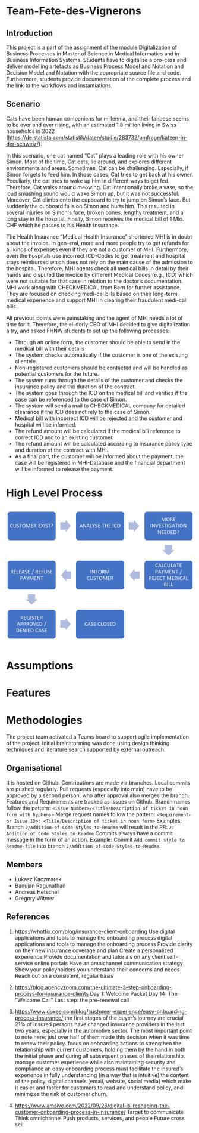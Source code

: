 # Team-Fete-des-Vignerons

## Introduction

This project is a part of the assignment of the module Digitalization of Business Processes in Master of Science in Medical Informatics and in Business Information Systems. Students have to digitalise a pro-cess and deliver modelling artefacts as Business Process Model and Notation and Decision Model and Notation with the appropriate source file and code. Furthermore, students provide documentation of the complete process and the link to the workflows and instantiations. 

## Scenario
Cats have been human companions for millennia, and their fanbase seems to be ever and ever rising, with an estimated 1.8 million living in Swiss households in 2022 (https://de.statista.com/statistik/daten/studie/283732/umfrage/katzen-in-der-schweiz/). 

In this scenario, one cat named “Cat” plays a leading role with his owner Simon. Most of the time, Cat eats, lie around, and explores different environments and areas. Sometimes, Cat can be challenging. Especially, if Simon forgets to feed him. In those cases, Cat tries to get back at his owner. Peculiarly, the cat tries to wake up him in different ways to get fed. Therefore, Cat walks around meowing. Cat intentionally broke a vase, so the loud smashing sound would wake Simon up, but it was not successful. Moreover, Cat climbs onto the cupboard to try to jump on Simon’s face. But suddenly the cupboard falls on Simon and hurts him. This resulted in several injuries on Simon's face, broken bones, lengthy treatment, and a long stay in the hospital. Finally, Simon receives the medical bill of 1 Mio. CHF which he passes to his Health Insurance. 

The Health Insurance “Medical Health Insurance” shortened MHI is in doubt about the invoice. In gen-eral, more and more people try to get refunds for all kinds of expenses even if they are not a customer of MHI. Furthermore, even the hospitals use incorrect ICD-Codes to get treatment and hospital stays reimbursed which does not rely on the main cause of the admission to the hospital. Therefore, MHI agents check all medical bills in detail by their hands and disputed the invoice by different Medical Codes (e.g., ICD) which were not suitable for that case in relation to the doctor’s documentation. MHI work along with CHECKMEDICAL from Bern for further assistance. They are focused on checking medi-cal bills based on their long-term medical experience and support MHI in clearing their fraudulent medi-cal bills. 

All previous points were painstaking and the agent of MHI needs a lot of time for it. Therefore, the el-derly CEO of MHI decided to give digitalization a try, and asked FHNW students to set up the following processes:

 - Through an online form, the customer should be able to send in the medical bill with their details 
 - The system checks automatically if the customer is one of the existing clientele. 
 - Non-registered customers should be contacted and will be handled as potential customers for the future. 
 - The system runs through the details of the customer and checks the insurance policy and the duration of the contract. 
 - The system goes through the ICD on the medical bill and verifies if the case can be referenced to the case of Simon. 
 - The system will send a mail to CHECKMEDICAL company for detailed clearance if the ICD does not rely to the case of Simon.
 - Medical bill with incorrect ICD will be rejected and the customer and hospital will be informed. 
 - The refund amount will be calculated if the medical bill reference to correct ICD and to an existing customer. 
 - The refund amount will be calculated according to insurance policy type and duration of the contract with MHI.
 - As a final part, the customer will be informed about the payment, the case will be registered in MHI-Database and the financial department will be informed to release the payment. 

# High Level Process
<img width="726" alt="Screenshot 2022-11-07 at 20 37 15" src="https://github.com/DigiBP/Team-Fete-des-Vignerons/blob/2d82ac211068be3f187db763e93540a7dc2bd41d/Scenario_Flow_Chart.png">

# Assumptions

# Features



# Methodologies
The project team activated a Teams board to support agile implementation of the project. Initial brainstorming was done using design thinking techniques and literature search supported by external outreach.

## Organisational

It is hosted on Github. Contributions are made via branches. Local commits are pushed regularly. Pull requests (especially into main) have to be approved by a second person, who after approval also merges the branch.
Features and Requirements are tracked as Issues on Github.
Branch names follow the pattern: `<Issue Number>/<Title/Description of ticket in noun form with hyphens>`
Merge request names follow the pattern: `<Requirement- or Issue ID>: <Title/Description of ticket in noun form>`
Examples: Branch `2/Addition-of-Code-Styles-to-Readme` will result in the PR: `2: Addition of Code Styles to Readme`
Commits always have a commit message in the form of an action.
Example: Commit `Add commit style to Readme-file` into branch `2/Addition-of-Code-Styles-to-Readme`.

## Members
 - Lukasz Kaczmarek
 - Banujan Ragunathan
 - Andreas Hetschel
 - Grégory Witmer

## References
1. https://whatfix.com/blog/insurance-client-onboarding
Use digital applications and tools to manage the onboarding process digital applications and tools to manage the onboarding process
Provide clarity on their new insurance coverage and plan
Create a personalized experience
Provide documentation and tutorials on any client self-service online portals
Have an omnichannel communication strategy
Show your policyholders you understand their concerns and needs
Reach out on a consistent, regular basis

2. https://blog.agencyzoom.com/the-ultimate-3-step-onboarding-process-for-insurance-clients
Day 1: Welcome Packet
Day 14: The “Welcome Call”
Last step: the pre-renewal call

3. https://www.doxee.com/blog/customer-experience/easy-onboarding-process-insurance/
the first stages of the buyer’s journey are crucial
21% of insured persons have changed insurance providers in the last two years, especially in the automotive sector. The most important point to note here: just over half of them made this decision when it was time to renew their policy.
focus on onboarding actions to strengthen the relationship with current customers, holding them by the hand in both the initial phase and during all subsequent phases of the relationship.
manage customer experience while also maintaining security and compliance
an easy onboarding process must facilitate the insured’s experience in fully understanding (in a way that is intuitive) the content of the policy.
digital channels (email, website, social media) which make it easier and faster for customers to read and understand policy, and minimizes the risk of customer churn.

4. https://www.amsive.com/2022/09/26/digital-is-reshaping-the-customer-onboarding-process-in-insurance/
Target to communicate
Think omnichannel
Push products, services, and people
Future cross sell


